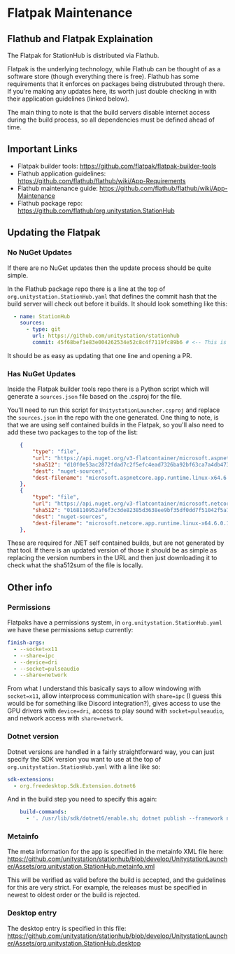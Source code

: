 # Flatpak Maintenance
## Flathub and Flatpak Explaination
The Flatpak for StationHub is distributed via Flathub.

Flatpak is the underlying technology, while Flathub can be thought of as a software store (though everything there is free). 
Flathub has some requirements that it enforces on packages being distrubuted through there.
If you're making any updates here, its worth just double checking in with their application guidelines (linked below).

The main thing to note is that the build servers disable internet access during the build process, so all dependencies must be defined ahead of time.

## Important Links
- Flatpak builder tools: https://github.com/flatpak/flatpak-builder-tools
- Flathub application guidelines: https://github.com/flathub/flathub/wiki/App-Requirements
- Flathub maintenance guide: https://github.com/flathub/flathub/wiki/App-Maintenance
- Flathub package repo: https://github.com/flathub/org.unitystation.StationHub

## Updating the Flatpak
### No NuGet Updates
If there are no NuGet updates then the update process should be quite simple.

In the Flathub package repo there is a line at the top of `org.unitystation.StationHub.yaml` that defines the commit hash that the build server will check out before it builds.
It should look something like this:
```yaml
  - name: StationHub
    sources:
      - type: git
        url: https://github.com/unitystation/stationhub
        commit: 45f68bef1e83e004262534e52c8c4f7119fc89b6 # <-- This is the line you want
```

It should be as easy as updating that one line and opening a PR.

### Has NuGet Updates
Inside the Flatpak builder tools repo there is a Python script which will generate a `sources.json` file based on the .csproj for the file.

You'll need to run this script for `UnitystationLauncher.csproj` and replace the `sources.json` in the repo with the one generated.
One thing to note, is that we are using self contained builds in the Flatpak, so you'll also need to add these two packages to the top of the list:
```json
    {
        "type": "file",
        "url": "https://api.nuget.org/v3-flatcontainer/microsoft.aspnetcore.app.runtime.linux-x64/6.0.14/microsoft.aspnetcore.app.runtime.linux-x64.6.0.14.nupkg",
        "sha512": "d10f0e53ac2872fdad7c2f5efc4ead7326ba92bf63ca7a4db473eb9940d0a39f513548ddf7ddfaf114c4724a4ef3b8a7180b8a51aa9a5ffc2938d81db8b4e473",
        "dest": "nuget-sources",
        "dest-filename": "microsoft.aspnetcore.app.runtime.linux-x64.6.0.14.nupkg"
    },
    {
        "type": "file",
        "url": "https://api.nuget.org/v3-flatcontainer/microsoft.netcore.app.runtime.linux-x64/6.0.14/microsoft.netcore.app.runtime.linux-x64.6.0.14.nupkg",
        "sha512": "0168110952af6f3c3de82385d3638ee9bf35df0dd7f51042f5a70acf26d56d0403a2f1c07fc96fd7327726c2d9b624fd244b7ed335907a94e30723c2e6b881eb",
        "dest": "nuget-sources",
        "dest-filename": "microsoft.netcore.app.runtime.linux-x64.6.0.14.nupkg"
    },
```

These are required for .NET self contained builds, but are not generated by that tool. If there is an updated version of those it should be as simple as replacing the version numbers in the URL and then just downloading it to check what the sha512sum of the file is locally.

## Other info
### Permissions
Flatpaks have a permissions system, in `org.unitystation.StationHub.yaml` we have these permissions setup currently:
```yaml
finish-args:
  - --socket=x11
  - --share=ipc
  - --device=dri
  - --socket=pulseaudio
  - --share=network
```

From what I understand this basically says to allow windowing with `socket=x11`, allow interprocess communication with `share=ipc` (I guess this would be for something like Discord integration?), gives access to use the GPU drivers with `device=dri`, access to play sound with `socket=pulseaudio`, and network access with `share=network`.

### Dotnet version
Dotnet versions are handled in a fairly straightforward way, you can just specify the SDK version you want to use at the top of `org.unitystation.StationHub.yaml` with a line like so:
```yaml
sdk-extensions:
  - org.freedesktop.Sdk.Extension.dotnet6
```

And in the build step you need to specify this again:
```yaml
    build-commands:
      - '. /usr/lib/sdk/dotnet6/enable.sh; dotnet publish --framework net6.0 [...]'
```

### Metainfo
The meta information for the app is specified in the metainfo XML file here: https://github.com/unitystation/stationhub/blob/develop/UnitystationLauncher/Assets/org.unitystation.StationHub.metainfo.xml

This will be verified as valid before the build is accepted, and the guidelines for this are very strict.
For example, the releases must be specified in newest to oldest order or the build is rejected.

### Desktop entry
The desktop entry is specified in this file: https://github.com/unitystation/stationhub/blob/develop/UnitystationLauncher/Assets/org.unitystation.StationHub.desktop
